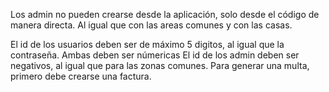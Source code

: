 Los admin no pueden crearse desde la aplicación, solo desde el código de manera directa. Al igual que con las areas comunes y con las casas.

El id de los usuarios deben ser de máximo 5 digitos, al igual que la contraseña. Ambas deben ser númericas
El id de los admin deben ser negativos, al igual que para las zonas comunes.
Para generar una multa, primero debe crearse una factura.
